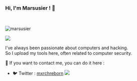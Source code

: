### Hi, I'm Marsusier ! 👋

<br>
<p> <img src="https://komarev.com/ghpvc/?username=marsusier&label=Profile%20views&color=green&style=flat" alt="marsusier" /> </p>

<img src="https://github-readme-stats.vercel.app/api?username=marsusier&show_icons=true&hide_border=true&rank_icon=github&theme=tokyonight" />

I've always been passionate about computers and hacking.\
So I upload my tools here, often related to computer security.

📧 If you want to contact me, you can do it here :
- 🐦 Twitter : [mxrchreborn](https://twitter.com/mxrchreborn)
![](https://hit.yhype.me/github/profile?user_id=17338428)
